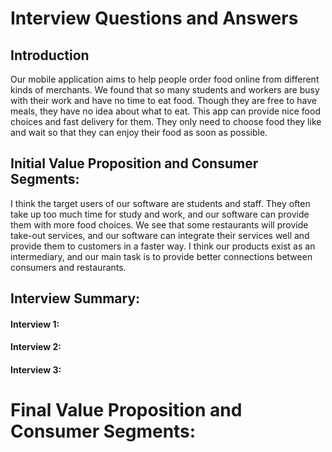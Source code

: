 # Interview Questions and Answers

## Introduction
Our mobile application aims to help people order food online from different kinds of merchants. We found that so many students and workers are busy with their work and have no time to eat food. Though they are free to have meals, they have no idea about what to eat. This app can provide nice food choices and fast delivery for them. They only need to choose food they like and wait so that they can enjoy their food as soon as possible.

## Initial Value Proposition and Consumer Segments:
I think the target users of our software are students and staff. They often take up too much time for study and work, and our software can provide them with more food choices. We see that some restaurants will provide take-out services, and our software can integrate their services well and provide them to customers in a faster way. I think our products exist as an intermediary, and our main task is to provide better connections between consumers and restaurants.

## Interview Summary:
#### Interview 1:

#### Interview 2:

#### Interview 3:

# Final Value Proposition and Consumer Segments:
